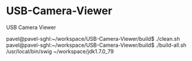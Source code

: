 USB-Camera-Viewer
=================

USB Camera Viewer

pavel@pavel-sghl:~/workspace/USB-Camera-Viewer/build$ ./clean.sh 
pavel@pavel-sghl:~/workspace/USB-Camera-Viewer/build$ ./build-all.sh /usr/local/bin/swig ~/workspace/jdk1.7.0_79
